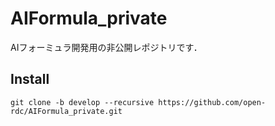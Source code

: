 # AIFormula_private

AIフォーミュラ開発用の非公開レポジトリです．

## Install 
```
git clone -b develop --recursive https://github.com/open-rdc/AIFormula_private.git
```
